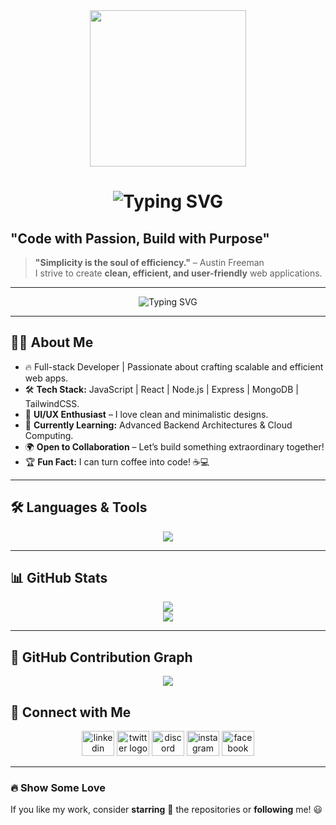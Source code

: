 <div align="center">
<img height="250" src="https://media.giphy.com/media/LMcB8XospGZO8UQq87/giphy.gif" />
</div>

<!-- Neon Header -->
<h1 align="center">
  <img src="https://readme-typing-svg.herokuapp.com?font=Fira+Code&size=30&duration=2000&pause=1000&color=00F7FF&center=true&vCenter=true&multiline=true&width=700&lines=🚀+Hey,+I'm+Iresh+Udayanga!;💻+Full-stack+Web+Developer;🎨+UI/UX+Lover+|+Open-Source+Contributor;🔥+Building+Scalable+Web+Apps" alt="Typing SVG" />
</h1>

## **"Code with Passion, Build with Purpose"**
> **"Simplicity is the soul of efficiency."** – Austin Freeman  
> I strive to create **clean, efficient, and user-friendly** web applications.

---

<p align="center">
  <img src="https://readme-typing-svg.herokuapp.com?font=Fira+Code&weight=500&size=22&pause=1000&color=F7BE0E&center=true&vCenter=true&width=450&lines=Full-stack+Web+Developer;React+|+Vite+|+Tailwind+|+MongoDB;Open+Source+Contributor;Tech+Enthusiast;Let's+Build+Something+Awesome!" alt="Typing SVG" />
</p>

---

## 👩‍💻 **About Me**
- 🔥 Full-stack Developer | Passionate about crafting scalable and efficient web apps.
- 🛠️ **Tech Stack:** JavaScript | React | Node.js | Express | MongoDB | TailwindCSS.
- 🎨 **UI/UX Enthusiast** – I love clean and minimalistic designs.
- 🚀 **Currently Learning:** Advanced Backend Architectures & Cloud Computing.
- 🌍 **Open to Collaboration** – Let’s build something extraordinary together!
- 🏆 **Fun Fact:** I can turn coffee into code! ☕💻

---

## 🛠 **Languages & Tools**
<div align="center">
  <img src="https://skillicons.dev/icons?i=react,js,nodejs,express,mongodb,tailwind,docker,figma,git,github,vscode,firebase,npm,flutter,html,css&theme=dark" />
</div>

---

## 📊 **GitHub Stats**
<div align="center">
  <img src="https://github-readme-stats.vercel.app/api?username=Ireshudayanga&show_icons=true&theme=radical&hide_border=true&border_radius=10" />
  <br>
  <img src="https://github-readme-stats.vercel.app/api/top-langs/?username=Ireshudayanga&layout=compact&theme=tokyonight&hide_border=true&border_radius=10" />
</div>

---

## 🚀 **GitHub Contribution Graph**
<div align="center">
  <img src="https://github-readme-activity-graph.vercel.app/graph?username=Ireshudayanga&theme=react-dark&hide_border=true" />
</div>

## 🔗 **Connect with Me**
<div align="center">
 <img src="https://raw.githubusercontent.com/maurodesouza/profile-readme-generator/master/src/assets/icons/social/linkedin/default.svg" width="52" height="40" alt="linkedin logo"  />
  <img src="https://raw.githubusercontent.com/maurodesouza/profile-readme-generator/master/src/assets/icons/social/twitter/default.svg" width="52" height="40" alt="twitter logo"  />
  <img src="https://raw.githubusercontent.com/maurodesouza/profile-readme-generator/master/src/assets/icons/social/discord/default.svg" width="52" height="40" alt="discord logo"  />
  <img src="https://raw.githubusercontent.com/maurodesouza/profile-readme-generator/master/src/assets/icons/social/instagram/default.svg" width="52" height="40" alt="instagram logo"  />
  <img src="https://raw.githubusercontent.com/maurodesouza/profile-readme-generator/master/src/assets/icons/social/facebook/default.svg" width="52" height="40" alt="facebook logo"  />
</div>

---

### 🔥 **Show Some Love**  
If you like my work, consider **starring** 🌟 the repositories or **following** me! 😃  

